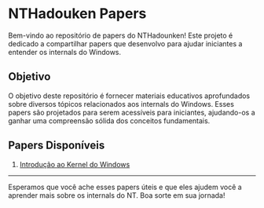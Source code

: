 # NTHadouken Papers

Bem-vindo ao repositório de papers do NTHadounken! Este projeto é dedicado a compartilhar papers que desenvolvo para ajudar iniciantes a entender os internals do Windows.

## Objetivo

O objetivo deste repositório é fornecer materiais educativos aprofundados sobre diversos tópicos relacionados aos internals do Windows. Esses papers são projetados para serem acessíveis para iniciantes, ajudando-os a ganhar uma compreensão sólida dos conceitos fundamentais.

## Papers Disponíveis

1. [Introdução ao Kernel do Windows](papers/Introducao_ao_Kernel_do_Windows.md)

---

Esperamos que você ache esses papers úteis e que eles ajudem você a aprender mais sobre os internals do NT. Boa sorte em sua jornada!
